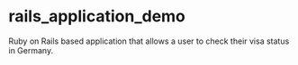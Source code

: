 # rails_application_demo
Ruby on Rails based application that allows a user to check their visa status in Germany. 
